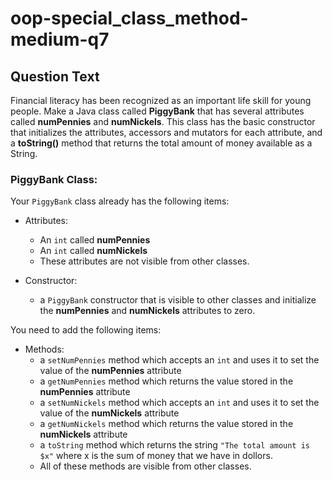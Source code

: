 # oop-special_class_method-medium-q7

## Question Text

Financial literacy has been recognized as an important life skill for young people. Make a Java class called 
**PiggyBank** that has several attributes called  **numPennies** and **numNickels**. This class has the basic 
constructor that initializes the attributes, accessors and mutators for each attribute, and a **toString()** method that 
returns the total amount of money available as a String.

### PiggyBank Class:

Your `PiggyBank` class already has the following items:

- Attributes:
    - An `int` called **numPennies**
    - An `int` called **numNickels**
    - These attributes are not visible from other classes.

- Constructor:
    - a `PiggyBank` constructor that is visible to other classes and initialize the
      **numPennies** and **numNickels** attributes to zero.

You need to add the following items:

- Methods:
    - a `setNumPennies` method which accepts an `int` and uses it to set the value of the **numPennies** attribute
    - a `getNumPennies` method which returns the value stored in the **numPennies** attribute
    - a `setNumNickels` method which accepts an `int` and uses it to set the value of the **numNickels** attribute
    - a `getNumNickels` method which returns the value stored in the **numNickels** attribute
    - a `toString` method which returns the string `"The total amount is $x"` where x is the sum of
  money that we have in dollors.
    - All of these methods are visible from other classes.